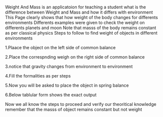 Weight And Mass is an applicatoion for teaching a student what is the difference between Weight and Mass and how it differs with environment
This Page clearly shows that how weight of the body changes for differents environments
Differents examples were given to check the weight on differents planets and moon
Note that masss of the body remains constant as per classical physics
Steps to follow to find weight of objects in different environments

  1.Plaace the object on the left side of common balance
  
  2.Place the correspnding weigh on the right side of common balance
  
  3.notice that gravity changes from environment to environment
  
  4.Fill the formalities as per steps
  
  5.Now you will be asked to place the object in spring balance
  
  6.Below tablular form shows the exact output
 
 Now we all know the steps to proceed and verify our theoritical knowledge remember that the masss of object remains constant but not weight
  
  
